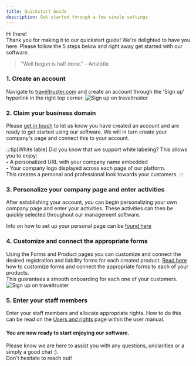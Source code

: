 ```yaml
---
title: Quickstart Guide
description: Get started through a few simple settings
---
```


Hi there! <br>
Thank you for making it to our quickstart guide! We're delighted to have you here. 
Please follow the 5 steps below and right away get started with our software.

> "Well begun is half done." - Aristotle

### 1. Create an account 
Navigate to [traveltruster.com](https://www.traveltruster.com/) and create an account through the 'Sign up' hyperlink in the right top corner.
![Sign up on traveltruster](/images/tt_landing_page_sign_up.png)


### 2. Claim your business domain 
Please [get in touch](mailto:info@diversdesk.com?subject=Request%20to%20create%20my%20Diversdesk%20page) to let us know you have created an account and are ready to get started using our software. We will in turn create your company's page and connect this to your account.

:::tip[White lable]
Did you know that we support white labeling? This allows you to enjoy:<br> 
**-** A personalized URL with your company name embedded <br>
**-** Your company logo displayed across each page of our platform.<br>
This creates a personal and professional look towards your customers.
:::

### 3. Personalize your company page and enter activities 
After establishing your account, you can begin personalizing your own company page and enter your activities. These activities can then be quickly selected throughout our management software.

Info on how to set up your personal page can be [found here](./user_manual/setup_your_personal_page) 

### 4. Customize and connect the appropriate forms
Using the Forms and Product pages you can customize and connect the desired registration and liability forms for each created product. [Read here](./articles/custom_registration_form) how to customize forms and connect the appropriate forms to each of your products. <br>
This guarantees a smooth onboarding for each one of your customers.
![Sign up on traveltruster](/images/tt_hamburger_dropdown_forms_page.png)

### 5. Enter your staff members 
Enter your staff members and allocate appropriate rights. How to do this can be read on the [Users and rights](./user_manual/users_and_rights) page within the user manual.

#### You are now ready to start enjoying our software. 
Please know we are here to assist you with any questions, unclarities or a simply a good chat :). <br>
Don't hesitate to reach out!

